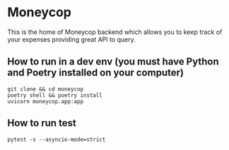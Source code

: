 # Moneycop
This is the home of Moneycop backend which allows you to keep track of your expenses providing great API to query. 

## How to run in a dev env (you must have Python and Poetry installed on your computer) 

```
git clone && cd moneycop
poetry shell && poetry install
uvicorn moneycop.app:app
```

## How to run test
```
pytest -s --asyncio-mode=strict
```
